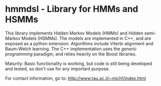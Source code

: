 hmmdsl - Library for HMMs and HSMMs
===================================

This library implements Hidden Markov Models (HMMs) and Hidden semi-Markov Models (HSMMs).
The models are implemented in C++, and are exposed as a python extension.
Algorithms include Viterbi alignment and Baum-Welch learning.
The C++ implementation uses the _generic programming_  paradigm, and relies heavily on the Boost libraries.

Maturity: Basic functionality is working, but code is still being developed and tested, so don't use for any important purpose.

For contact information, go to: http://www.tau.ac.il/~mich1/index.html
